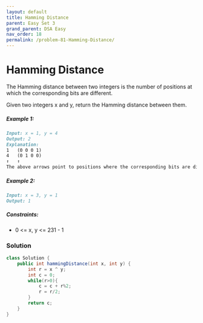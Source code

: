 ```yaml
---
layout: default
title: Hamming Distance
parent: Easy Set 3
grand_parent: DSA Easy
nav_order: 18
permalink: /problem-81-Hamming-Distance/
---
```

# Hamming Distance
The Hamming distance between two integers is the number of positions at which the corresponding bits are different.

Given two integers x and y, return the Hamming distance between them.

##### Example 1:
```markdown
Input: x = 1, y = 4
Output: 2
Explanation:
1   (0 0 0 1)
4   (0 1 0 0)
↑   ↑
The above arrows point to positions where the corresponding bits are different.
```
##### Example 2:
```markdown
Input: x = 3, y = 1
Output: 1
```
##### Constraints:
* 0 <= x, y <= 231 - 1

### Solution
```java
class Solution {
    public int hammingDistance(int x, int y) {
        int r = x ^ y;
        int c = 0;
        while(r>0){
            c = c + r%2;
            r = r/2;
        }
        return c;
    }
}
```